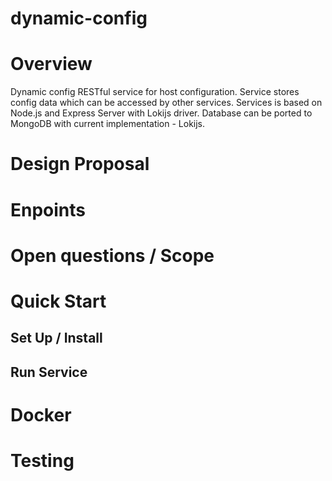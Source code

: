 # dynamic-config

# Overview
Dynamic config RESTful service for host configuration.
Service stores config data which can be accessed by other services.
Services is based on Node.js and Express Server with Lokijs driver.
Database can be ported to MongoDB with current implementation - Lokijs.

# Design Proposal

# Enpoints

# Open questions / Scope

# Quick Start

## Set Up / Install

## Run Service

# Docker

# Testing


